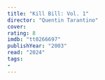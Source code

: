 ```yaml
---
title: "Kill Bill: Vol. 1"
director: "Quentin Tarantino"
cover: 
rating: 8
imdb: "tt0266697"
publishYear: "2003"
read: "2024"
tags:
- 
---
```

